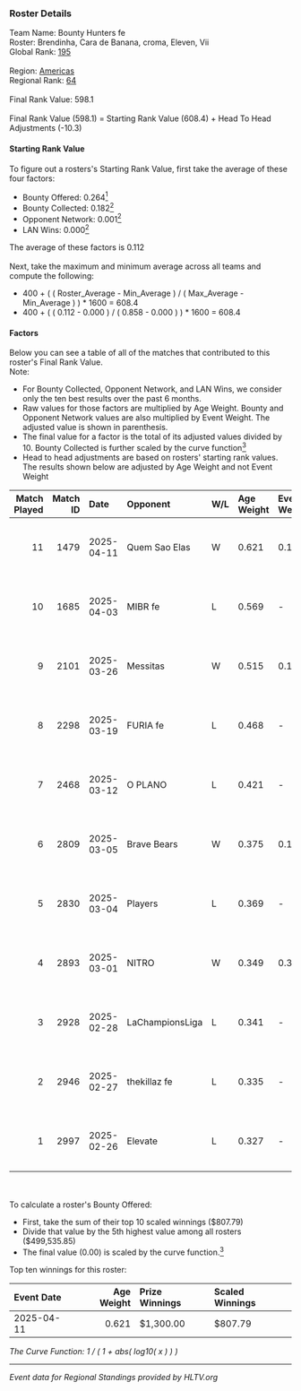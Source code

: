 ### Roster Details<br />
Team Name: Bounty Hunters fe<br />
Roster: Brendinha, Cara de Banana, croma, Eleven, Vii<br />
Global Rank: [195](../../standings_global_2025_07_07.md)<br />
<br />
Region: [Americas]( ../../standings_americas_2025_07_07.md)<br />
Regional Rank: [64]( ../../standings_americas_2025_07_07.md)<br />
<br />
Final Rank Value:  598.1<br />
<br />
Final Rank Value (598.1) = Starting Rank Value (608.4) + Head To Head Adjustments (-10.3)<br />

#### Starting Rank Value<br />
To figure out a rosters's Starting Rank Value, first take the average of these four factors:<br />
- Bounty Offered: 0.264[<sup>1</sup>](#table2)
- Bounty Collected: 0.182[<sup>2</sup>](#table1)
- Opponent Network: 0.001[<sup>2</sup>](#table1)
- LAN Wins: 0.000[<sup>2</sup>](#table1)

The average of these factors is 0.112<br />
<br />
Next, take the maximum and minimum average across all teams and compute the following:<br />
- 400 + ( ( Roster_Average - Min_Average ) / ( Max_Average - Min_Average ) ) * 1600 = 608.4
- 400 + ( ( 0.112 - 0.000 ) / ( 0.858 - 0.000 ) ) * 1600 = 608.4


#### Factors<br />
Below you can see a table of all of the matches that contributed to this roster's Final Rank Value.<br />
Note:<br />

- For Bounty Collected, Opponent Network, and LAN Wins, we consider only the ten best results over the past 6 months.
- Raw values for those factors are multiplied by Age Weight. Bounty and Opponent Network values are also multiplied by Event Weight. The adjusted value is shown in parenthesis.
- The final value for a factor is the total of its adjusted values divided by 10. Bounty Collected is further scaled by the curve function[<sup>3</sup>](#curveFunction)
- Head to head adjustments are based on rosters' starting rank values. The results shown below are adjusted by Age Weight and not Event Weight
<span id="table1"></span><br />


| Match Played | Match ID | Date       | Opponent        | W/L | Age Weight | Event Weight | Bounty Collected | Opponent Network | LAN Wins  | H2H Adj. | Roster                                          |
| -: | -: | :- | :- | :- | :- | :- | :- | :- | :- | -: | :- |
|           11 |     1479 | 2025-04-11 | Quem Sao Elas   | W   | 0.621      | 0.143        | 0.002 (0.000)    | 0.063 (0.006)    | 0 (0.000) |    10.36 | Brendinha, Cara de Banana, croma, Eleven, Vii   |
|           10 |     1685 | 2025-04-03 | MIBR fe         | L   | 0.569      | -            | -                | -                | -         |    -6.72 | Brendinha, Cara de Banana, Dynasty, Eleven, Vii |
|            9 |     2101 | 2025-03-26 | Messitas        | W   | 0.515      | 0.143        | 0.001 (0.000)    | 0.019 (0.001)    | 0 (0.000) |     7.99 | Brendinha, Cara de Banana, Dynasty, Eleven, Vii |
|            8 |     2298 | 2025-03-19 | FURIA fe        | L   | 0.468      | -            | -                | -                | -         |    -1.23 | Brendinha, Cara de Banana, Dynasty, Eleven, Vii |
|            7 |     2468 | 2025-03-12 | O PLANO         | L   | 0.421      | -            | -                | -                | -         |    -6.24 | Brendinha, Cara de Banana, Dynasty, Eleven, Vii |
|            6 |     2809 | 2025-03-05 | Brave Bears     | W   | 0.375      | 0.143        | 0.001 (0.000)    | 0.000 (0.000)    | 0 (0.000) |     4.72 | Brendinha, Cara de Banana, Dynasty, Eleven, Vii |
|            5 |     2830 | 2025-03-04 | Players         | L   | 0.369      | -            | -                | -                | -         |    -4.75 | Brendinha, Cara de Banana, Dynasty, Eleven, Vii |
|            4 |     2893 | 2025-03-01 | NITRO           | W   | 0.349      | 0.371        | 0.000 (0.000)    | 0.018 (0.002)    | 0 (0.000) |     3.72 | Brendinha, Cara de Banana, Dynasty, Eleven, Vii |
|            3 |     2928 | 2025-02-28 | LaChampionsLiga | L   | 0.341      | -            | -                | -                | -         |    -6.75 | Brendinha, Cara de Banana, Dynasty, Eleven, Vii |
|            2 |     2946 | 2025-02-27 | thekillaz fe    | L   | 0.335      | -            | -                | -                | -         |    -5.19 | Brendinha, Cara de Banana, Dynasty, Eleven, Vii |
|            1 |     2997 | 2025-02-26 | Elevate         | L   | 0.327      | -            | -                | -                | -         |    -6.25 | Brendinha, Cara de Banana, Dynasty, Eleven, Vii |

<br />
<span id="table2"></span><br />
To calculate a roster's Bounty Offered:<br />

- First, take the sum of their top 10 scaled winnings ($807.79)
- Divide that value by the 5th highest value among all rosters ($499,535.85)
- The final value (0.00) is scaled by the curve function.[<sup>3</sup>](#curveFunction)

Top ten winnings for this roster:<br />

| Event Date | Age Weight | Prize Winnings | Scaled Winnings |
| :- | -: | :- | :- |
| 2025-04-11 |      0.621 | $1,300.00      | $807.79         |


<span id="curveFunction"></span>_The Curve Function: 1 / ( 1 + abs( log10( x ) ) )_<br />

---
_Event data for Regional Standings provided by HLTV.org_<br />
